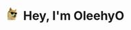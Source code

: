<div align="center">
  <h1 align="center"> <img src="./assets/cool-doge.gif" width="30"/> Hey, I'm OleehyO</h1>
</div>

<!-- ```python
class Attributes(OleehyO):
    @staticmethod
    def contact() -> tuple:
        email         = "leehy0357 [at] gmail.com"
        homepage      = "https://github.com/OleehyO"
        huggingface   = "https://huggingface.co/OleehyO"
        return email, homepage, huggingface

    @staticmethod
    def research() -> list:
        interesting = ['Large Language Models', 'Machine Learning Systems']
        return interesting

    @staticmethod
    def project() -> list:
        TexTeller = "https://github.com/OleehyO/TexTeller"
        project_lst = [TexTeller]
        return project_lst
``` -->

<!-- ![ visitors ](https://visitor-badge.glitch.me/badge?page_id=huybery.huybery) -->


<!-- <img src='https://random-memer.herokuapp.com/' title="Meme" alt="Please refresh the page is the meme doesn't show up."> -->
